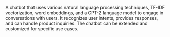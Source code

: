 A chatbot that uses various natural language processing techniques, TF-IDF vectorization, word embeddings, and a GPT-2 language model to engage in conversations with users. It recognizes user intents, provides responses, and can handle product inquiries. The chatbot can be extended and customized for specific use cases.
